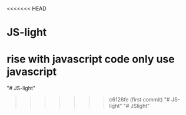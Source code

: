 <<<<<<< HEAD
# JS-light
rise with javascript code  only use javascript
=======
"# JS-light" 
>>>>>>> c6126fe (first commit)
"# JS-light" 
"# JSlight" 

